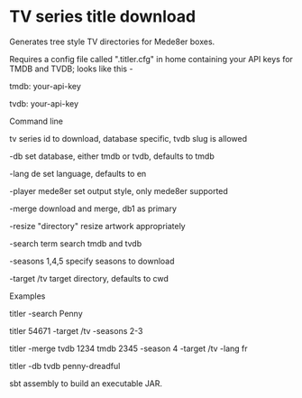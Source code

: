 # TV series title download

Generates tree style TV directories for Mede8er boxes.

Requires a config file called ".titler.cfg" in home containing your API keys for TMDB and TVDB; looks like this -

tmdb: your-api-key

tvdb: your-api-key

Command line

<id>                                tv series id to download, database specific, tvdb slug is allowed

-db <db>                            set database, either tmdb or tvdb, defaults to tmdb

-lang de                            set language, defaults to en

-player mede8er                     set output style, only mede8er supported

-merge <db1> <key1> <db2> <key2>    download and merge, db1 as primary

-resize "directory"                 resize artwork appropriately

-search term                        search tmdb and tvdb

-seasons 1,4,5                      specify seasons to download

-target /tv                         target directory, defaults to cwd


Examples

titler -search Penny

titler 54671 -target /tv -seasons 2-3

titler -merge tvdb 1234 tmdb 2345 -season 4 -target /tv -lang fr

titler -db tvdb penny-dreadful


sbt assembly to build an executable JAR.
